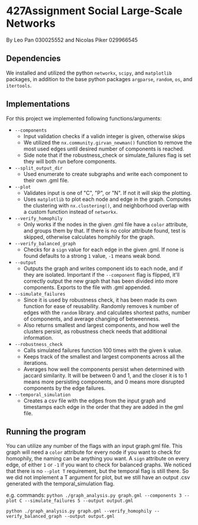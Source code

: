# 427Assignment Social Large-Scale Networks
By Leo Pan 030025552 and Nicolas Piker 029966545

## Dependencies
We installed and utilized the python `networkx`, `scipy`, and `matplotlib` packages, in addition to the base python packages `argparse`, `random`, `os`, and `itertools`.

## Implementations
For this project we implemented following functions/arguments:
- `--components`
    - Input validation checks if a validn integer is given, otherwise skips
    - We utilized the `nx.community.girvan_newman()` function to remove the most used edges until desired number of components is reached.
    - Side note that if the robustness_check or simulate_failures flag is set they will both run before components.
- `--split_output_dir`
    - Used enumerate to create subgraphs and write each component to their own .gml file.
- `--plot`
    - Validates input is one of "C", "P", or "N". If not it will skip the plotting.
    - Uses `matplotlib` to plot each node and edge in the graph. Computes the clustering with `nx.clustering()`, and neighborhood overlap with a custom function instead of `networkx`.
- `--verify_homophily`
    - Only works if the nodes in the given .gml file have a `color` attribute, and groups them by that. If there is no color attribute found, test is skipped, otherwise calculates homphily for the graph. 
- `--verify_balanced_graph`
    - Checks for a `sign` value for each edge in the given .gml. If none is found defaults to a strong `1` value, `-1` means weak bond. 
- `--output`
    - Outputs the graph and writes component ids to each node, and if they are isolated. Important if the `--component` flag is flipped, it'll correctly output the new graph that has been divided into more components. Exports to the file with .gml appended.
- `--simulate_failures`
    - Since it is used by robustness check, it has been made its own function for ease of reusability. Randomly removes k number of edges with the `random` library. and calculates shortest paths, number of components, and average changing of betweenness.
    - Also returns smallest and largest components, and how well the clusters persist, as robustness check needs that additional information.
- `--robustness_check`
    - Calls simulated failures function 100 times with the given k value.
    - Keeps track of the smallest and largest components across all the iterations.
    - Averages how well the components persist when determined with jaccard similarity. It will be between 0 and 1, and the closer it is to 1 means more persisting components, and 0 means more disrupted components by the edge failures.
- `--temporal_simulation`
    - Creates a csv file with the edges from the input graph and timestamps each edge in the order that they are added in the gml file.

## Running the program
You can utilize any number of the flags with an input graph.gml file. This graph will need a `color` attribute for every node if you want to check for homophily, the naming can be anything you want. A `sign` attribute on every edge, of either `1` or `-1` if you want to check for balanced graphs. We noticed that there is no `--plot T` requirement, but the temporal flag is still there. So we did not implement a T argument for plot, but we still have an output .csv generated with the temporal_simulation flag.

e.g. commands:
`python ./graph_analysis.py graph.gml --components 3 --plot C --simulate_failures 5 --output output.gml`

`python ./graph_analysis.py graph.gml --verify_homophily --verify_balanced_graph --output output.gml`